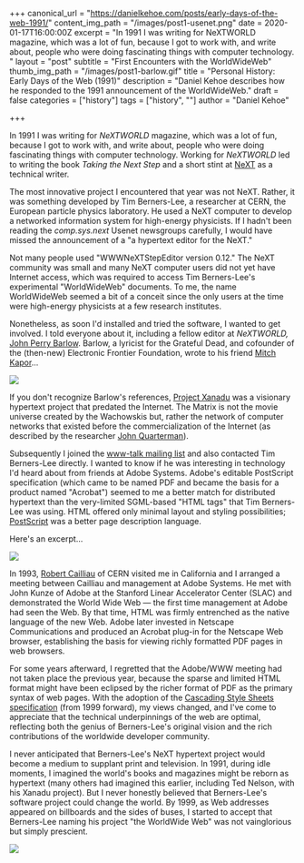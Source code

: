 +++
canonical_url = "https://danielkehoe.com/posts/early-days-of-the-web-1991/"
content_img_path = "/images/post1-usenet.png"
date = 2020-01-17T16:00:00Z
excerpt = "In 1991 I was writing for NeXTWORLD magazine, which was a lot of fun, because I got to work with, and write about, people who were doing fascinating things with computer technology. "
layout = "post"
subtitle = "First Encounters with the WorldWideWeb"
thumb_img_path = "/images/post1-barlow.gif"
title = "Personal History: Early Days of the Web (1991)"
description = "Daniel Kehoe describes how he responded to the 1991 announcement of the WorldWideWeb."
draft = false
categories = ["history"]
tags = ["history", ""]
author = "Daniel Kehoe" 

+++

In 1991 I was writing for _NeXTWORLD_ magazine, which was a lot of fun, because I got to work with, and write about, people who were doing fascinating things with computer technology. Working for _NeXTWORLD_ led to writing the book _Taking the Next Step_ and a short stint at [NeXT](https://en.wikipedia.org/wiki/NeXT) as a technical writer.

The most innovative project I encountered that year was not NeXT. Rather, it was something developed by Tim Berners-Lee, a researcher at CERN, the European particle physics laboratory. He used a NeXT computer to develop a networked information system for high-energy physicists. If I hadn't been reading  the _comp.sys.next_ Usenet newsgroups carefully, I would have missed the announcement of a "a hypertext editor for the NeXT."

Not many people used "WWWNeXTStepEditor version 0.12." The NeXT community was small and many NeXT computer users did not yet have Internet access, which was required to access Tim Berners-Lee's experimental "WorldWideWeb" documents. To me, the name WorldWideWeb seemed a bit of a conceit since the only users at the time were high-energy physicists at a few research institutes.

Nonetheless, as soon I'd installed and tried the software, I wanted to get involved. I told everyone about it, including a fellow editor at _NeXTWORLD,_ [John Perry Barlow](https://en.wikipedia.org/wiki/John_Perry_Barlow). Barlow, a lyricist for the Grateful Dead, and cofounder of the (then-new) Electronic Frontier Foundation, wrote to his friend [Mitch Kapor](https://en.wikipedia.org/wiki/Mitch_Kapor)...

![](/images/post1-barlow.gif)

If you don't recognize Barlow's references, [Project Xanadu](https://en.wikipedia.org/wiki/Project_Xanadu "Project Xanadu") was a visionary hypertext project that predated the Internet. The Matrix is not the movie universe created by the Wachowskis but, rather the network of computer networks that existed before the commercialization of the Internet (as described by the researcher [John Quarterman](https://en.wikipedia.org/wiki/John_Quarterman)).

Subsequently I joined the [www-talk mailing list](https://lists.w3.org/Archives/Public/www-talk/1991SepOct/0001.html) and also contacted Tim Berners-Lee directly. I wanted to know if he was interesting in technology I'd heard about from friends at Adobe Systems. Adobe's editable PostScript specification (which came to be named PDF and became the basis for a product named "Acrobat") seemed to me a better match for distributed hypertext than the very-limited SGML-based "HTML tags" that Tim Berners-Lee was using. HTML offered only minimal layout and styling possibilities; [PostScript](https://en.wikipedia.org/wiki/PostScript) was a better page description language.

Here's an excerpt...

![](/images/post1-timbl.gif)

In 1993, [Robert Cailliau](https://en.wikipedia.org/wiki/Robert_Cailliau "Robert Cailliau") of CERN visited me in California and I arranged a meeting between Cailliau and management at Adobe Systems. He met with John Kunze of Adobe at the Stanford Linear Accelerator Center (SLAC) and demonstrated the World Wide Web — the first time management at Adobe had seen the Web. By that time, HTML was firmly entrenched as the native language of the new Web. Adobe later invested in Netscape Communications and produced an Acrobat plug-in for the Netscape Web browser, establishing the basis for viewing richly formatted PDF pages in web browsers.

For some years afterward, I regretted that the Adobe/WWW meeting had not taken place the previous year, because the sparse and limited HTML format might have been eclipsed by the richer format of PDF as the primary syntax of web pages. With the adoption of the [Cascading Style Sheets specification](http://www.w3.org/Style/LieBos2e/history/) (from 1999 forward), my views changed, and I've come to appreciate that the technical underpinnings of the web are optimal, reflecting both the genius of Berners-Lee's original vision and the rich contributions of the worldwide developer community.

I never anticipated that Berners-Lee's NeXT hypertext project would become a medium to supplant print and television. In 1991, during idle moments, I imagined the world's books and magazines might be reborn as hypertext (many others had imagined this earlier, including Ted Nelson, with his Xanadu project). But I never honestly believed that Berners-Lee's software project could change the world. By 1999, as Web addresses appeared on billboards and the sides of buses, I started to accept that Berners-Lee naming his project "the WorldWide Web" was not vainglorious but simply prescient.

![](/images/post1-signature-dmk.gif)